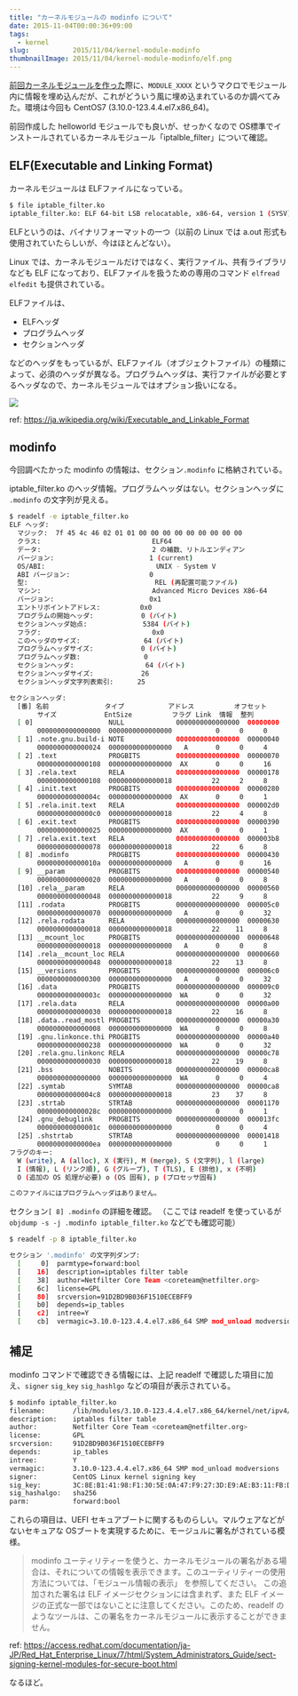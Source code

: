 ```yaml
---
title: "カーネルモジュールの modinfo について"
date: 2015-11-04T00:00:36+09:00
tags:
  - kernel
slug:           2015/11/04/kernel-module-modinfo
thumbnailImage: 2015/11/04/kernel-module-modinfo/elf.png
---
```


[前回カーネルモジュールを作った][1]際に、`MODULE_XXXX` というマクロでモジュール内に情報を埋め込んだが、これがどういう風に埋め込まれているのか調べてみた。環境は今回も CentOS7 (3.10.0-123.4.4.el7.x86_64)。

[1]:http://harasou.github.io/2015/11/03/loadable-kernel-module/

<!--more-->

前回作成した helloworld モジュールでも良いが、せっかくなので OS標準でインストールされているカーネルモジュール「iptalble_filter」について確認。

ELF(Executable and Linking Format)
----------------------------------------------------------------------

カーネルモジュールは ELFファイルになっている。

```sh
$ file iptable_filter.ko
iptable_filter.ko: ELF 64-bit LSB relocatable, x86-64, version 1 (SYSV), BuildID[sha1]=0xbabd6cf7c7d83d359fa6aa7a5ad335bda58b0077, not stripped
```

ELFというのは、バイナリフォーマットの一つ（以前の Linux では a.out 形式も使用されていたらしいが、今はほとんどない）。

Linux では、カーネルモジュールだけではなく、実行ファイル、共有ライブラリなども ELF になっており、ELFファイルを扱うための専用のコマンド `elfread` `elfedit` も提供されている。

ELFファイルは、

- ELFヘッダ
- プログラムヘッダ
- セクションヘッダ

などのヘッダをもっているが、ELFファイル（オブジェクトファイル）の種類によって、必須のヘッダが異なる。プログラムヘッダは、実行ファイルが必要とするヘッダなので、カーネルモジュールではオプション扱いになる。

![](elf.png)

ref: https://ja.wikipedia.org/wiki/Executable_and_Linkable_Format

modinfo
----------------------------------------------------------------------

今回調べたかった modinfo の情報は、セクション`.modinfo` に格納されている。

iptable_filter.ko のヘッダ情報。プログラムヘッダはない。セクションヘッダに `.modinfo` の文字列が見える。

```sh
$ readelf -e iptable_filter.ko
ELF ヘッダ:
  マジック:  7f 45 4c 46 02 01 01 00 00 00 00 00 00 00 00 00
  クラス:                            ELF64
  データ:                            2 の補数、リトルエンディアン
  バージョン:                        1 (current)
  OS/ABI:                            UNIX - System V
  ABI バージョン:                    0
  型:                                REL (再配置可能ファイル)
  マシン:                            Advanced Micro Devices X86-64
  バージョン:                        0x1
  エントリポイントアドレス:          0x0
  プログラムの開始ヘッダ:            0 (バイト)
  セクションヘッダ始点:              5384 (バイト)
  フラグ:                            0x0
  このヘッダのサイズ:                64 (バイト)
  プログラムヘッダサイズ:            0 (バイト)
  プログラムヘッダ数:                0
  セクションヘッダ:                  64 (バイト)
  セクションヘッダサイズ:            26
  セクションヘッダ文字列表索引:      25

セクションヘッダ:
  [番] 名前              タイプ           アドレス          オフセット
       サイズ            EntSize          フラグ Link  情報  整列
  [ 0]                   NULL             0000000000000000  00000000
       0000000000000000  0000000000000000           0     0     0
  [ 1] .note.gnu.build-i NOTE             0000000000000000  00000040
       0000000000000024  0000000000000000   A       0     0     4
  [ 2] .text             PROGBITS         0000000000000000  00000070
       0000000000000108  0000000000000000  AX       0     0     16
  [ 3] .rela.text        RELA             0000000000000000  00000178
       0000000000000108  0000000000000018          22     2     8
  [ 4] .init.text        PROGBITS         0000000000000000  00000280
       000000000000004c  0000000000000000  AX       0     0     1
  [ 5] .rela.init.text   RELA             0000000000000000  000002d0
       00000000000000c0  0000000000000018          22     4     8
  [ 6] .exit.text        PROGBITS         0000000000000000  00000390
       0000000000000025  0000000000000000  AX       0     0     1
  [ 7] .rela.exit.text   RELA             0000000000000000  000003b8
       0000000000000078  0000000000000018          22     6     8
  [ 8] .modinfo          PROGBITS         0000000000000000  00000430
       000000000000010a  0000000000000000   A       0     0     16
  [ 9] __param           PROGBITS         0000000000000000  00000540
       0000000000000020  0000000000000000   A       0     0     8
  [10] .rela__param      RELA             0000000000000000  00000560
       0000000000000048  0000000000000018          22     9     8
  [11] .rodata           PROGBITS         0000000000000000  000005c0
       0000000000000070  0000000000000000   A       0     0     32
  [12] .rela.rodata      RELA             0000000000000000  00000630
       0000000000000018  0000000000000018          22    11     8
  [13] __mcount_loc      PROGBITS         0000000000000000  00000648
       0000000000000018  0000000000000000   A       0     0     8
  [14] .rela__mcount_loc RELA             0000000000000000  00000660
       0000000000000048  0000000000000018          22    13     8
  [15] __versions        PROGBITS         0000000000000000  000006c0
       0000000000000300  0000000000000000   A       0     0     32
  [16] .data             PROGBITS         0000000000000000  000009c0
       000000000000003c  0000000000000000  WA       0     0     32
  [17] .rela.data        RELA             0000000000000000  00000a00
       0000000000000030  0000000000000018          22    16     8
  [18] .data..read_mostl PROGBITS         0000000000000000  00000a30
       0000000000000008  0000000000000000  WA       0     0     8
  [19] .gnu.linkonce.thi PROGBITS         0000000000000000  00000a40
       0000000000000238  0000000000000000  WA       0     0     32
  [20] .rela.gnu.linkonc RELA             0000000000000000  00000c78
       0000000000000030  0000000000000018          22    19     8
  [21] .bss              NOBITS           0000000000000000  00000ca8
       0000000000000000  0000000000000000  WA       0     0     4
  [22] .symtab           SYMTAB           0000000000000000  00000ca8
       00000000000004c8  0000000000000018          23    37     8
  [23] .strtab           STRTAB           0000000000000000  00001170
       000000000000028c  0000000000000000           0     0     1
  [24] .gnu_debuglink    PROGBITS         0000000000000000  000013fc
       000000000000001c  0000000000000000           0     0     4
  [25] .shstrtab         STRTAB           0000000000000000  00001418
       00000000000000ea  0000000000000000           0     0     1
フラグのキー:
  W (write), A (alloc), X (実行), M (merge), S (文字列), l (large)
  I (情報), L (リンク順), G (グループ), T (TLS), E (排他), x (不明)
  O (追加の OS 処理が必要) o (OS 固有), p (プロセッサ固有)

このファイルにはプログラムヘッダはありません。
```

セクション`[ 8] .modinfo` の詳細を確認。
（ここでは readelf を使っているが `objdump -s -j .modinfo iptable_filter.ko` などでも確認可能）

```sh
$ readelf -p 8 iptable_filter.ko

セクション '.modinfo' の文字列ダンプ:
  [     0]  parmtype=forward:bool
  [    16]  description=iptables filter table
  [    38]  author=Netfilter Core Team <coreteam@netfilter.org>
  [    6c]  license=GPL
  [    80]  srcversion=91D2BD9B036F1510ECEBFF9
  [    b0]  depends=ip_tables
  [    c2]  intree=Y
  [    cb]  vermagic=3.10.0-123.4.4.el7.x86_64 SMP mod_unload modversions
```

補足
----------------------------------------------------------------------

modinfo コマンドで確認できる情報には、上記 readelf で確認した項目に加え、`signer` `sig_key` `sig_hashlgo` などの項目が表示されている。

```sh
$ modinfo iptable_filter.ko
filename:       /lib/modules/3.10.0-123.4.4.el7.x86_64/kernel/net/ipv4/netfilter/iptable_filter.ko
description:    iptables filter table
author:         Netfilter Core Team <coreteam@netfilter.org>
license:        GPL
srcversion:     91D2BD9B036F1510ECEBFF9
depends:        ip_tables
intree:         Y
vermagic:       3.10.0-123.4.4.el7.x86_64 SMP mod_unload modversions
signer:         CentOS Linux kernel signing key
sig_key:        3C:8E:B1:41:98:F1:30:5E:0A:47:F9:27:3D:E9:AE:B3:11:FB:DF:59
sig_hashalgo:   sha256
parm:           forward:bool
```

これらの項目は、UEFI セキュアブートに関するものらしい。マルウェアなどがないセキュアな OSブートを実現するために、モージュルに署名がされている模様。

> modinfo ユーティリティーを使うと、カーネルモジュールの署名がある場合は、それについての情報を表示できます。このユーティリティーの使用方法については、「モジュール情報の表示」 を参照してください。
この追加された署名は ELF イメージセクションには含まれず、また ELF イメージの正式な一部ではないことに注意してください。このため、readelf のようなツールは、この署名をカーネルモジュールに表示することができません。

ref: https://access.redhat.com/documentation/ja-JP/Red_Hat_Enterprise_Linux/7/html/System_Administrators_Guide/sect-signing-kernel-modules-for-secure-boot.html

なるほど。
